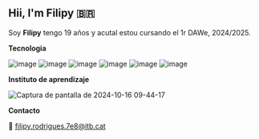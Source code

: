## Hii, I'm Filipy 🇧🇷

Soy **Filipy** tengo 19 años y acutal estou cursando el 1r DAWe, 2024/2025.

**Tecnologia** 

![image](https://github.com/user-attachments/assets/a7413e84-53d8-48b9-94e5-240973f05813)   ![image](https://github.com/user-attachments/assets/a07c28b3-63d1-4ffa-96f6-5d810cffbfa1)
![image](https://github.com/user-attachments/assets/3f1f7359-a54c-4c0e-a582-86c8ed71ec16)   ![image](https://github.com/user-attachments/assets/fc4641e6-ecbf-4923-89c9-06d39bbc2c85)
![image](https://github.com/user-attachments/assets/ffabba02-41a7-4e86-8849-2e8161f6f7ae)   ![image](https://github.com/user-attachments/assets/c2b22e1b-ebcb-437c-b7be-477de4b08cf4)




**Instituto de aprendizaje**

![Captura de pantalla de 2024-10-16 09-44-17](https://github.com/user-attachments/assets/8e8fa876-8743-497a-bb26-d6969b012197)

**Contacto**

📧 filipy.rodrigues.7e8@itb.cat



<!--
* 
Here are some ideas to get you started:

- 🔭 I’m currently working on ...
- 🌱 I’m currently learning ...
- 👯 I’m looking to collaborate on ...
- 🤔 I’m looking for help with ...
- 💬 Ask me about ...
- 📫 How to reach me: ...
- 😄 Pronouns: ...
- ⚡ Fun fact: ...
-->
